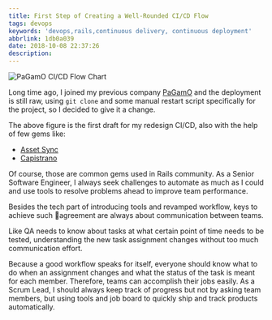 ```yaml
---
title: First Step of Creating a Well-Rounded CI/CD Flow
tags: devops
keywords: 'devops,rails,continuous delivery, continuous deployment'
abbrlink: 1db0a039
date: 2018-10-08 22:37:26
description:
---
```


![PaGamO CI/CD Flow Chart](/blog/images/bonio-ci-cd-flow-chart.png)

Long time ago, I joined my previous company [PaGamO](https://www.pagamo.org/) and the deployment is still raw, using `git clone` and some manual restart script specifically for the project, so I decided to give it a change.

The above figure is the first draft for my redesign CI/CD, also with the help of few gems like:

- [Asset Sync](https://github.com/AssetSync/asset_sync)
- [Capistrano](https://github.com/capistrano/capistrano)

Of course, those are common gems used in Rails community. As a Senior Software Engineer, I always seek challenges to automate as much as I could and use tools to resolve problems ahead to improve team performance.

Besides the tech part of introducing tools and revamped workflow, keys to achieve such agreement are always about communication between teams.

Like QA needs to know about tasks at what certain point of time needs to be tested, understanding the new task assignment changes without too much communication effort.

Because a good workflow speaks for itself, everyone should know what to do when an assignment changes and what the status of the task is meant for each member. Therefore, teams can accomplish their jobs easily. As a Scrum Lead, I should always keep track of progress but not by asking team members, but using tools and job board to quickly ship and track products automatically.
